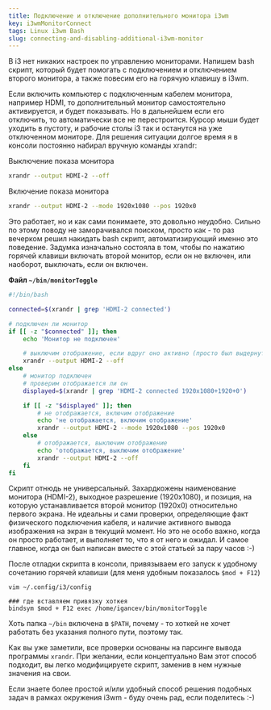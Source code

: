 ```yaml
---
title: Подключение и отключение дополнительного монитора i3wm
key: i3wmMonitorConnect
tags: Linux i3wm Bash
slug: connecting-and-disabling-additional-i3wm-monitor
---
```


В i3 нет никаких настроек по управлению мониторами. Напишем bash скрипт,
который будет помогать с подключением и отключением второго монитора, а
также повесим его на горячую клавишу в i3wm.

<!--more-->

Если включить
компьютер с подключенным кабелем монитора, например HDMI,
то дополнительный монитор
самостоятельно активируется, и будет показывать. Но в дальнейшем если
его отключить, то автоматически все не перестроится. Курсор мыши будет
уходить в пустоту, и рабочие столы i3 так и останутся
на уже отключенном мониторе.
Для решения ситуации долгое время я в консоли постоянно набирал вручную
команды xrandr:

Выключение показа монитора

```bash
xrandr --output HDMI-2 --off
```

Включение показа монитора

```bash
xrandr --output HDMI-2 --mode 1920x1080 --pos 1920x0
```

Это работает, но и как сами понимаете, это довольно неудобно.
Сильно по этому поводу не
заморачивался поиском, просто как - то раз вечерком решил накидать
bash скрипт, автоматизирующий именно это поведение. Задумка изначально
состояла в том, чтобы по нажатию горячей клавиши включать второй монитор,
если он не включен, или наоборот, выключать, если он включен.

**Файл `~/bin/monitorToggle`**

```bash
#!/bin/bash

connected=$(xrandr | grep 'HDMI-2 connected')

# подключен ли монитор
if [[ -z "$connected" ]]; then
    echo 'Монитор не подключен'

    # выключим отображение, если вдруг оно активно (просто был выдернут шнур)
    xrandr --output HDMI-2 --off
else
	# монитор подключен
	# проверим отображается ли он
	displayed=$(xrandr | grep 'HDMI-2 connected 1920x1080+1920+0')

	if [[ -z "$displayed" ]]; then
		# не отображается, включим отображение
		echo 'не отображается, включим отображение'
		xrandr --output HDMI-2 --mode 1920x1080 --pos 1920x0
	else
		# отображается, выключим отображение
		echo 'отображается, выключим отображение'
		xrandr --output HDMI-2 --off
	fi
fi
```

Скрипт отнюдь не универсальный. Захардкожены наименование монитора (HDMI-2),
выходное разрешение (1920x1080), и позиция, на которую устанавливается
второй монитор (1920x0) относительно первого экрана. Не идеальны и сами
проверки, определяющие факт физического подключения кабеля, и наличие
активного вывода изображения на экран в текущий момент. Но это не
особо важно, когда он просто работает, и выполняет то, что я от
него и ожидал. И самое главное, когда он был написан вместе с этой
статьей за пару часов :-)

После отладки скрипта в консоли, привязываем его запуск к удобному
сочетанию горячей клавиши (для меня удобным показалось `$mod + F12`)

```
vim ~/.config/i3/config

### где вставляем привязку хоткея
bindsym $mod + F12 exec /home/igancev/bin/monitorToggle
```

Хоть папка `~/bin` включена в `$PATH`, почему - то хоткей не хочет работать
без указания полного пути, поэтому так.

Как вы уже заметили, все проверки основаны на парсинге вывода программы
`xrandr`. При желании, если концептуально Вам этот способ подходит,
вы легко модифицируете скрипт, заменив в нем нужные значения на свои.

Если знаете более простой и/или удобный способ решения подобных задач в
рамках окружения i3wm - буду очень рад, если поделитесь :-)
